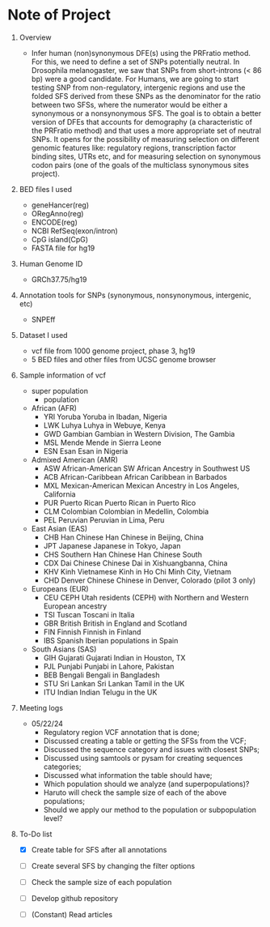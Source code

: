 # Note of Project

1. Overview
	- Infer human (non)synonymous DFE(s) using the PRFratio method. For this, we need to define a set of SNPs potentially neutral. In Drosophila melanogaster, we saw that SNPs from short-introns (< 86 bp) were a good candidate. For Humans, we are going to start testing SNP from non-regulatory, intergenic regions and use the folded SFS derived from these SNPs as the denominator for the ratio between two SFSs, where the numerator would be either a synonymous or a nonsynonymous SFS. The goal is to obtain a better version of DFEs that accounts for demography (a characteristic of the PRFratio method) and that uses a more appropriate set of neutral SNPs. It opens for the possibility of measuring selection on different genomic features like: regulatory regions, transcription factor binding sites, UTRs etc, and for measuring selection on synonymous codon pairs (one of the goals of the multiclass synonymous sites project). 

2. BED files I used
	- geneHancer(reg)
	- ORegAnno(reg)
	- ENCODE(reg)
	- NCBI RefSeq(exon/intron)
	- CpG island(CpG)
	- FASTA file for hg19

3. Human Genome ID
	- GRCh37.75/hg19

4. Annotation tools for SNPs (synonymous, nonsynonymous, intergenic, etc)
	- SNPEff

5. Dataset I used
	- vcf file from 1000 genome project, phase 3, hg19
	- 5 BED files and other files from UCSC genome browser

6. Sample information of vcf
	- super population
		- population
	- African (AFR)
		- YRI	Yoruba	Yoruba in Ibadan, Nigeria
		- LWK	Luhya	Luhya in Webuye, Kenya
		- GWD	Gambian	Gambian in Western Division, The Gambia
		- MSL	Mende	Mende in Sierra Leone
		- ESN	Esan	Esan in Nigeria
	- Admixed American (AMR)
		- ASW	African-American SW	African Ancestry in Southwest US
		- ACB	African-Caribbean	African Caribbean in Barbados
		- MXL	Mexican-American	Mexican Ancestry in Los Angeles, California
		- PUR	Puerto Rican	Puerto Rican in Puerto Rico
		- CLM	Colombian	Colombian in Medellin, Colombia
		- PEL	Peruvian	Peruvian in Lima, Peru
	- East Asian (EAS)
		- CHB	Han Chinese	Han Chinese in Beijing, China
		- JPT	Japanese	Japanese in Tokyo, Japan
		- CHS	Southern Han Chinese	Han Chinese South
		- CDX	Dai Chinese	Chinese Dai in Xishuangbanna, China
		- KHV	Kinh Vietnamese	Kinh in Ho Chi Minh City, Vietnam
		- CHD	Denver Chinese	Chinese in Denver, Colorado (pilot 3 only)
	- Europeans (EUR)
		- CEU	CEPH	Utah residents (CEPH) with Northern and Western European ancestry
		- TSI	Tuscan	Toscani in Italia
		- GBR	British	British in England and Scotland
		- FIN	Finnish	Finnish in Finland
		- IBS	Spanish	Iberian populations in Spain
	- South Asians (SAS)
		- GIH	Gujarati	Gujarati Indian in Houston, TX
		- PJL	Punjabi	Punjabi in Lahore, Pakistan
		- BEB	Bengali	Bengali in Bangladesh
		- STU	Sri Lankan	Sri Lankan Tamil in the UK
		- ITU	Indian	Indian Telugu in the UK

7. Meeting logs
	- 05/22/24
		- Regulatory region VCF annotation that is done; 
		- Discussed creating a table or getting the SFSs from the VCF; 
		- Discussed the sequence category and issues with closest SNPs; 
		- Discussed using samtools or pysam for creating sequences categories; 
		- Discussed what information the table should have; 
		- Which population should we analyze (and superpopulations)? 
		- Haruto will check the sample size of each of the above populations; 
		- Should we apply our method to the population or subpopulation level? 

8. To-Do list
	- [x] Create table for SFS after all annotations
	- [ ] Create several SFS by changing the filter options
	- [ ] Check the sample size of each population
	- [ ] Develop github repository
	- [ ] (Constant) Read articles
	